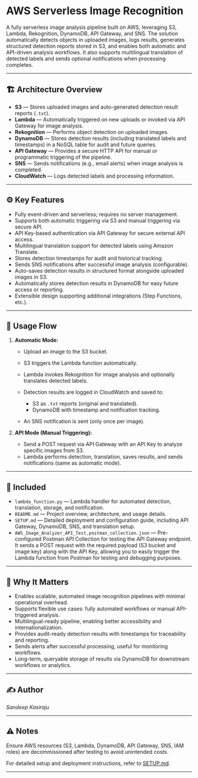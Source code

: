 # AWS Serverless Image Recognition

A fully serverless image analysis pipeline built on AWS, leveraging S3, Lambda, Rekognition, DynamoDB, API Gateway, and SNS. The solution automatically detects objects in uploaded images, logs results, generates structured detection reports stored in S3, and enables both automatic and API-driven analysis workflows. It also supports multilingual translation of detected labels and sends optional notifications when processing completes.

---

## 🏗️ Architecture Overview

* **S3** — Stores uploaded images and auto-generated detection result reports (`.txt`).
* **Lambda** — Automatically triggered on new uploads or invoked via API Gateway for image analysis.
* **Rekognition** — Performs object detection on uploaded images.
* **DynamoDB** — Stores detection results (including translated labels and timestamps) in a NoSQL table for audit and future queries.
* **API Gateway** — Provides a secure HTTP API for manual or programmatic triggering of the pipeline.
* **SNS** — Sends notifications (e.g., email alerts) when image analysis is completed.
* **CloudWatch** — Logs detected labels and processing information.

---

## ⚙️ Key Features

* Fully event-driven and serverless; requires no server management.
* Supports both automatic triggering via S3 and manual triggering via secure API.
* API Key-based authentication via API Gateway for secure external API access.
* Multilingual translation support for detected labels using Amazon Translate.
* Stores detection timestamps for audit and historical tracking.
* Sends SNS notifications after successful image analysis (configurable).
* Auto-saves detection results in structured format alongside uploaded images in S3.
* Automatically stores detection results in DynamoDB for easy future access or reporting.
* Extensible design supporting additional integrations (Step Functions, etc.).

---

## 🚀 Usage Flow

1. **Automatic Mode:**

   * Upload an image to the S3 bucket.
   * S3 triggers the Lambda function automatically.
   * Lambda invokes Rekognition for image analysis and optionally translates detected labels.
   * Detection results are logged in CloudWatch and saved to:

     * S3 as `.txt` reports (original and translated).
     * DynamoDB with timestamp and notification tracking.
   * An SNS notification is sent (only once per image).

2. **API Mode (Manual Triggering):**

   * Send a POST request via API Gateway with an API Key to analyze specific images from S3.
   * Lambda performs detection, translation, saves results, and sends notifications (same as automatic mode).

---

## 📂 Included

* `lambda_function.py` — Lambda handler for automated detection, translation, storage, and notification.
* `README.md` — Project overview, architecture, and usage details.
* `SETUP.md` — Detailed deployment and configuration guide, including API Gateway, DynamoDB, SNS, and translation setup.
* `AWS_Image_Analyzer_API_Test.postman_collection.json` — Pre-configured Postman API Collection for testing the API Gateway endpoint. It sends a POST request with the required payload (S3 bucket and image key)   along with the API Key, allowing you to easily trigger the Lambda function from Postman for testing and debugging purposes.

---

## 🎯 Why It Matters

* Enables scalable, automated image recognition pipelines with minimal operational overhead.
* Supports flexible use cases: fully automated workflows or manual API-triggered analysis.
* Multilingual-ready pipeline, enabling better accessibility and internationalization.
* Provides audit-ready detection results with timestamps for traceability and reporting.
* Sends alerts after successful processing, useful for monitoring workflows.
* Long-term, queryable storage of results via DynamoDB for downstream workflows or analytics.

---

## ✍️ Author

*Sandeep Kasiraju*

---

## ⚠️ Notes

Ensure AWS resources (S3, Lambda, DynamoDB, API Gateway, SNS, IAM roles) are decommissioned after testing to avoid unintended costs.

For detailed setup and deployment instructions, refer to [SETUP.md](./SETUP.md).

---

